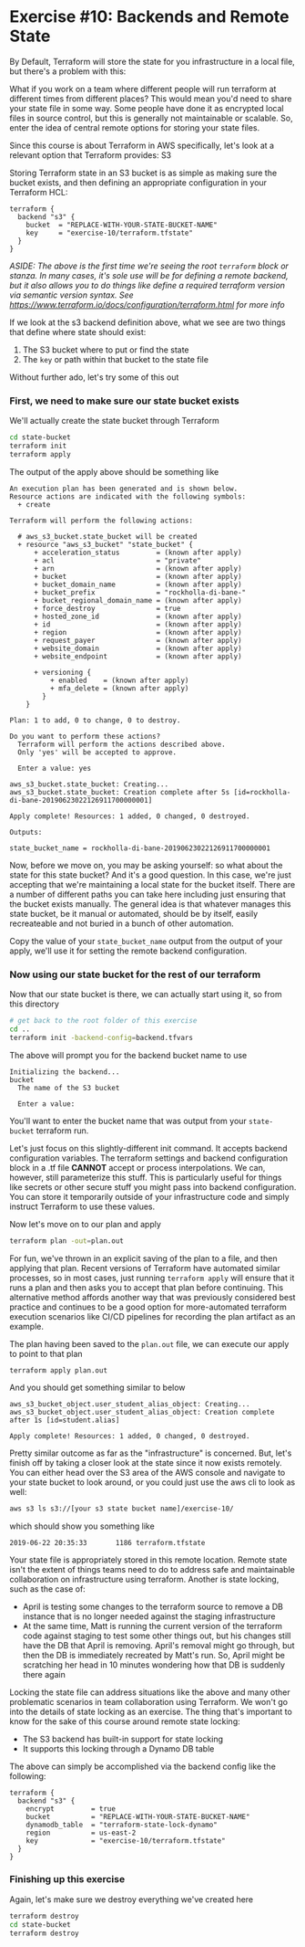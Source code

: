 # Exercise #10: Backends and Remote State

By Default, Terraform will store the state for you infrastructure in a local file, but there's a problem with this:

What if you work on a team where different people will run terraform at different times from different places? This 
would mean you'd need to share your state file in some way. Some people have done it as encrypted local files in source 
control, but this is generally not maintainable or scalable. So, enter the idea of central remote options for storing 
your state files.

Since this course is about Terraform in AWS specifically, let's look at a relevant option that Terraform provides: S3

Storing Terraform state in an S3 bucket is as simple as making sure the bucket exists, and then defining an appropriate
configuration in your Terraform HCL:

```hcl
terraform {
  backend "s3" {
    bucket  = "REPLACE-WITH-YOUR-STATE-BUCKET-NAME"
    key     = "exercise-10/terraform.tfstate"
  }
}
```

_ASIDE: The above is the first time we're seeing the root `terraform` block or stanza. In many cases, it's sole use will
be for defining a remote backend, but it also allows you to do things like define a required terraform version via
semantic version syntax. See https://www.terraform.io/docs/configuration/terraform.html for more info_

If we look at the s3 backend definition above, what we see are two things that define where state should exist:

1. The S3 bucket where to put or find the state
1. The `key` or path within that bucket to the state file

Without further ado, let's try some of this out

### First, we need to make sure our state bucket exists

We'll actually create the state bucket through Terraform

```bash
cd state-bucket
terraform init
terraform apply
```

The output of the apply above should be something like

```
An execution plan has been generated and is shown below.
Resource actions are indicated with the following symbols:
  + create

Terraform will perform the following actions:

  # aws_s3_bucket.state_bucket will be created
  + resource "aws_s3_bucket" "state_bucket" {
      + acceleration_status         = (known after apply)
      + acl                         = "private"
      + arn                         = (known after apply)
      + bucket                      = (known after apply)
      + bucket_domain_name          = (known after apply)
      + bucket_prefix               = "rockholla-di-bane-"
      + bucket_regional_domain_name = (known after apply)
      + force_destroy               = true
      + hosted_zone_id              = (known after apply)
      + id                          = (known after apply)
      + region                      = (known after apply)
      + request_payer               = (known after apply)
      + website_domain              = (known after apply)
      + website_endpoint            = (known after apply)

      + versioning {
          + enabled    = (known after apply)
          + mfa_delete = (known after apply)
        }
    }

Plan: 1 to add, 0 to change, 0 to destroy.

Do you want to perform these actions?
  Terraform will perform the actions described above.
  Only 'yes' will be accepted to approve.

  Enter a value: yes

aws_s3_bucket.state_bucket: Creating...
aws_s3_bucket.state_bucket: Creation complete after 5s [id=rockholla-di-bane-20190623022126911700000001]

Apply complete! Resources: 1 added, 0 changed, 0 destroyed.

Outputs:

state_bucket_name = rockholla-di-bane-20190623022126911700000001
```

Now, before we move on, you may be asking yourself: so what about the state for this state bucket? And it's a good 
question. In this case, we're just accepting that we're maintaining a local state for the bucket itself. There are a 
number of different paths you can take here including just ensuring that the bucket exists manually. The general idea 
is that whatever manages this state bucket, be it manual or automated, should be by itself, easily recreateable and 
not buried in a bunch of other automation.

Copy the value of your `state_bucket_name` output from the output of your apply, we'll use it for setting the remote
backend configuration.

### Now using our state bucket for the rest of our terraform

Now that our state bucket is there, we can actually start using it, so from this directory

```bash
# get back to the root folder of this exercise
cd ..
terraform init -backend-config=backend.tfvars
```

The above will prompt you for the backend bucket name to use

```
Initializing the backend...
bucket
  The name of the S3 bucket

  Enter a value:
```

You'll want to enter the bucket name that was output from your `state-bucket` terraform run.

Let's just focus on this slightly-different init command. It accepts backend configuration variables. The 
terraform settings and backend configuration block in a .tf file **CANNOT** accept or process interpolations. We can,
however, still parameterize this stuff. This is particularly useful for things like secrets or other secure stuff
you might pass into backend configuration. You can store it temporarily outside of your infrastructure code and
simply instruct Terraform to use these values.

Now let's move on to our plan and apply

```bash
terraform plan -out=plan.out
```

For fun, we've thrown in an explicit saving of the plan to a file, and then applying that plan. Recent versions of
Terraform have automated similar processes, so in most cases, just running `terraform apply` will ensure that it runs
a plan and then asks you to accept that plan before continuing. This alternative method affords another way that was
previously considered best practice and continues to be a good option for more-automated terraform execution scenarios
like CI/CD pipelines for recording the plan artifact as an example.

The plan having been saved to the `plan.out` file, we can execute our apply to point to that plan

```
terraform apply plan.out
```

And you should get something similar to below

```
aws_s3_bucket_object.user_student_alias_object: Creating...
aws_s3_bucket_object.user_student_alias_object: Creation complete after 1s [id=student.alias]

Apply complete! Resources: 1 added, 0 changed, 0 destroyed.

```

Pretty similar outcome as far as the "infrastructure" is concerned. But, let's finish off by taking a closer look at the
state since it now exists remotely. You can either head over the S3 area of the AWS console and navigate to your state bucket
to look around, or you could just use the aws cli to look as well:

```bash
aws s3 ls s3://[your s3 state bucket name]/exercise-10/
```

which should show you something like

```
2019-06-22 20:35:33       1186 terraform.tfstate
```

Your state file is appropriately stored in this remote location. Remote state isn't the extent of things teams need to do to
address safe and maintainable collaboration on infrastructure using terraform. Another is state locking, such as the case of:

* April is testing some changes to the terraform source to remove a DB instance that is no longer needed against the staging infrastructure
* At the same time, Matt is running the current version of the terraform code against staging to test some other things out, but his changes still have the DB that April is removing. April's removal might go through, but then the DB is immediately recreated by Matt's run. So, April might be scratching her head in 10 minutes wondering how that DB is suddenly there again

Locking the state file can address situations like the above and many other problematic scenarios in team collaboration using Terraform. We won't go into the details of state locking as an exercise. The thing that's important to know for the sake of this course around remote state locking:

* The S3 backend has built-in support for state locking
* It supports this locking through a Dynamo DB table

The above can simply be accomplished via the backend config like the following:

```hcl
terraform {
  backend "s3" {
    encrypt         = true
    bucket          = "REPLACE-WITH-YOUR-STATE-BUCKET-NAME"
    dynamodb_table  = "terraform-state-lock-dynamo"
    region          = us-east-2
    key             = "exercise-10/terraform.tfstate"
  }
}
```

### Finishing up this exercise

Again, let's make sure we destroy everything we've created here

```bash
terraform destroy
cd state-bucket
terraform destroy
```